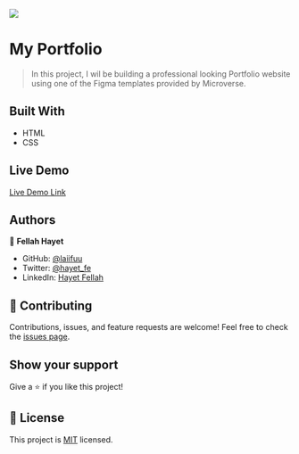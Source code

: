 ![](https://img.shields.io/badge/Microverse-blueviolet)

# My Portfolio

> In this project, I wil be building a professional looking Portfolio website using one of the Figma templates provided by Microverse. 

## Built With

- HTML
- CSS

## Live Demo

[Live Demo Link](https://laiifuu.github.io/My-Portfolio/)

## Authors

👤 **Fellah Hayet**

- GitHub: [@laiifuu](https://github.com/laiifuu)
- Twitter: [@hayet_fe](https://twitter.com/hayet_fe)
- LinkedIn: [Hayet Fellah](https://www.linkedin.com/in/hayet-f-5b4347247)

## 🤝 Contributing

Contributions, issues, and feature requests are welcome!
Feel free to check the [issues page](../../issues/).

## Show your support

Give a ⭐️ if you like this project!

## 📝 License

This project is [MIT](./LICENSE) licensed.


